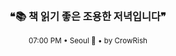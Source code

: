 <div align="center">

<br>

<h3>❝📚 책 읽기 좋은 조용한 저녁입니다❞</h3>

<sub>07:00 PM • Seoul 🌙 • by CrowRish</sub>

<br>

</div>